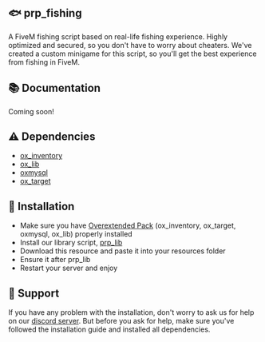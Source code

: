 ## 🐟 prp_fishing
A FiveM fishing script based on real-life fishing experience. Highly optimized and secured, so you don't have to worry about cheaters. We've created a custom minigame for this script, so you'll get the best experience from fishing in FiveM.

## 📚 Documentation
Coming soon!

## ⚠️ Dependencies
- [ox_inventory](https://github.com/overextended/ox_inventory)
- [ox_lib](https://github.com/overextended/ox_lib)
- [oxmysql](https://github.com/overextended/oxmysql)
- [ox_target](https://github.com/overextended/ox_target)

## 📃 Installation
- Make sure you have [Overextended Pack](https://github.com/overextended) (ox_inventory, ox_target, oxmysql, ox_lib) properly installed
- Install our library script, [prp_lib](https://github.com/paradoxgro/prp_lib)
- Download this resource and paste it into your resources folder
- Ensure it after prp_lib
- Restart your server and enjoy

## 💚 Support
If you have any problem with the installation, don't worry to ask us for help on our [discord server](https://discord.gg/27ZaNFa9U3).
But before you ask for help, make sure you've followed the installation guide and installed all dependencies.
